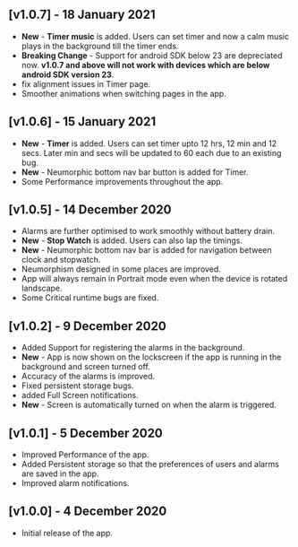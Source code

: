 ## [v1.0.7] - 18 January 2021
- **New** - **Timer music** is added. Users can set timer and now a calm music plays in the background till the timer ends.
- **Breaking Change** - Support for android SDK below 23 are depreciated now. **v1.0.7 and above will not work with devices which are below android SDK version 23**.
- fix alignment issues in Timer page.
- Smoother animations when switching pages in the app.

## [v1.0.6] - 15 January 2021
- **New** - **Timer** is added. Users can set timer upto 12 hrs, 12 min and 12 secs. Later min and secs will be updated to 60 each due to an existing bug.  
- **New** - Neumorphic bottom nav bar button is added for Timer.
- Some Performance improvements throughout the app.

## [v1.0.5] - 14 December 2020
- Alarms are further optimised to work smoothly without battery drain.
- **New** - **Stop Watch** is added. Users can also lap the timings.
- **New** - Neumorphic bottom nav bar is added for navigation between clock and stopwatch.
- Neumorphism designed in some places are improved.
- App will always remain in Portrait mode even when the device is rotated landscape.
- Some Critical runtime bugs are fixed.

## [v1.0.2] - 9 December 2020
- Added Support for registering the alarms in the background.
- **New** - App is now shown on the lockscreen if the app is running in the background and screen turned off.
- Accuracy of the alarms is improved.
- Fixed persistent storage bugs.
- added Full Screen notifications.
- **New** - Screen is automatically turned on when the alarm is triggered.

## [v1.0.1] - 5 December 2020
- Improved Performance of the app.
- Added Persistent storage so that the preferences of users and alarms are saved in the app.
- Improved alarm notifications.

## [v1.0.0] - 4 December 2020
- Initial release of the app.
